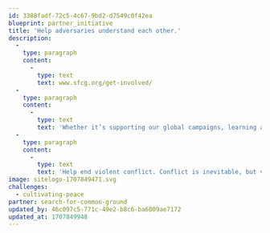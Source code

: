 ```yaml
---
id: 3388fadf-72c5-4c67-9bd2-d7549c0f42ea
blueprint: partner_initiative
title: 'Help adversaries understand each other.'
description:
  -
    type: paragraph
    content:
      -
        type: text
        text: www.sfcg.org/get-involved/
  -
    type: paragraph
    content:
      -
        type: text
        text: 'Whether it’s supporting our global campaigns, learning about our methods, or partnering with us, we want you to get involved. We’re trying to build a new world, creating constructive solutions to today’s conflicts. Help us build it.'
  -
    type: paragraph
    content:
      -
        type: text
        text: 'Help end violent conflict. Conflict is inevitable, but violence is not. We invest in lasting peace by helping adversaries understand their differences and act on their common interests.'
image: sitelogo-1707849471.svg
challenges:
  - cultivating-peace
partner: search-for-common-ground
updated_by: 46c097c5-771c-49e2-b8c6-ba6009ae7172
updated_at: 1707849948
---
```

